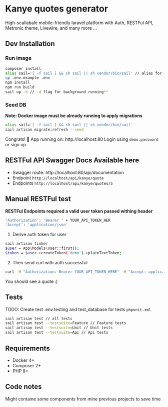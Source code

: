 # Kanye quotes generator
High-scallabale mobile-friendly laravel platform with Auth, RESTFul API, Metronic theme, Livewire, and many more ...

## Dev Installation

### Run image
```bash
composer install
alias sail='[ -f sail ] && sh sail || sh vendor/bin/sail' // alias for sail may be globally exported once
cp .env.example .env
npm install
npm run build
sail up -d // -d flag for background running**
```

### Seed DB
**Note: Docker image must be already running to apply migrations**
```bash
alias sail='[ -f sail ] && sh sail || sh vendor/bin/sail'
sail artisan migrate:refresh --seed
```

Congrats! 🎉
App running on: http://localhost:80
Login using `demo:password` or sign up


## RESTFul API Swagger Docs Available here
- Swagger route: http://localhost:80/api/documentation
- Endpoint `http://localhost/api/kanye/quote` 
- Endpoints `http://localhost/api/kanye/quotes/5`

## Manual RESTFul test
**RESTFul Endpoints required a valid user token passed withing header**
```bash
'Authorization': 'Bearer ' + YOUR_API_TOKEN_HER
'Accept': 'application/json'
```
1. Derive auth token for user
```bash
sail artisan tinker
$user = App\Models\User::first();
$token = $user->createToken('demo')->plainTextToken;
```
2. Then send curl with auth successful
```bash
curl -H "Authorization: Bearer YOUR_API_TOKEN_HERE" -H "Accept: application/json" http://localhost/api/kanye/quote
```
You should see a quote :)



## Tests
TODO: Create test .env.testing and test_database for tests `phpunit.xml`
```bash
sail artisan test // all tests
sail artisan test --testsuite=Feature // Feature tests
sail artisan test --testsuite=Unit // Unit tests
sail artisan test --testsuite=Api // Api tests
```


## Requirements
- Docker 4+
- Composer 2+
- PHP 8+
 
 ## Code notes
 Might containe some components from mine previous projects to save time
